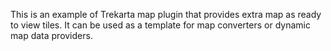 This is an example of Trekarta map plugin that provides extra map as ready to view tiles.
It can be used as a template for map converters or dynamic map data providers.